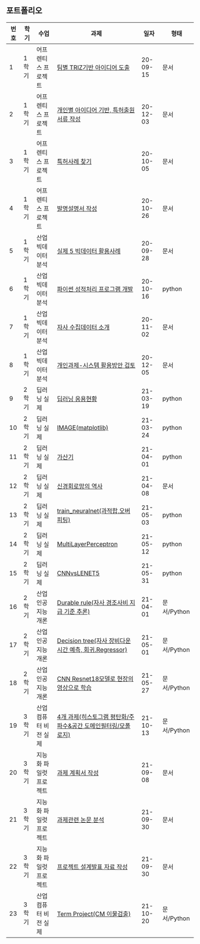 
 ## 포트폴리오
   
번호 | 학기	| 수업	|	과제|	일자|	형태
-- | ------ | ------- | ------- | -------- | -------
1 | 1학기 | 어프렌티스 프로젝트	| [팀별 TRIZ기반 아이디어 도출](https://github.com/ByeongKeun/Industrial-AI/tree/master/2020_2_%EC%96%B4%ED%94%84%EB%A0%8C%ED%8B%B0%EC%8A%A4%20%ED%94%84%EB%A1%9C%EC%A0%9D%ED%8A%B8/%EA%B3%BC%EC%A0%9C/1%EC%B0%A8%20%EA%B3%BC%EC%A0%9C_TRIZ)	| 20-09-15	| 문서
2 | 1학기 | 어프렌티스 프로젝트 | [개인별 아이디어 기반, 특허출원 서류 작성](https://github.com/ByeongKeun/Industrial-AI/tree/master/2020_2_%EC%96%B4%ED%94%84%EB%A0%8C%ED%8B%B0%EC%8A%A4%20%ED%94%84%EB%A1%9C%EC%A0%9D%ED%8A%B8/%EA%B3%BC%EC%A0%9C/2%EC%B0%A8%20%ED%8A%B9%ED%97%88%EC%B6%9C%EC%9B%90) |	20-12-03	|문서
3 | 1학기 | 어프렌티스 프로젝트 | [특허사례 찾기](https://github.com/ByeongKeun/Industrial-AI/tree/master/2020_2_%EC%96%B4%ED%94%84%EB%A0%8C%ED%8B%B0%EC%8A%A4%20%ED%94%84%EB%A1%9C%EC%A0%9D%ED%8A%B8/%EA%B3%BC%EC%A0%9C/3%EC%B0%A8%20%ED%8A%B9%ED%97%88%EC%82%AC%EB%A1%80%20%EC%B0%BE%EA%B8%B0) |	20-10-05	|문서
4 | 1학기 | 어프렌티스 프로젝트 | [발명설명서 작성](https://github.com/ByeongKeun/Industrial-AI/tree/master/2020_2_%EC%96%B4%ED%94%84%EB%A0%8C%ED%8B%B0%EC%8A%A4%20%ED%94%84%EB%A1%9C%EC%A0%9D%ED%8A%B8/%EA%B3%BC%EC%A0%9C/4%EC%B0%A8%20%EB%B0%9C%EB%AA%85%EC%84%A4%EB%AA%85%EC%84%9C%20%EC%9E%91%EC%84%B1) |	20-10-26	|문서
5 | 1학기 | 산업 빅데이터 분석 | [실제	5	빅데이터 활용사례](https://github.com/ByeongKeun/Industrial-AI/tree/master/2020_2_%EC%82%B0%EC%97%85%20%EB%B9%85%EB%8D%B0%EC%9D%B4%ED%84%B0%20%EB%B6%84%EC%84%9D%20%EC%8B%A4%EC%A0%9C/%EA%B3%BC%EC%A0%9C/2020_0928_%EB%B9%85%EB%8D%B0%EC%9D%B4%ED%84%B0%20%ED%99%9C%EC%9A%A9%EC%82%AC%EB%A1%80) |	20-09-28	|문서
6 | 1학기 | 산업 빅데이터 분석 | [파이썬 성적처리 프로그램 개발](https://github.com/ByeongKeun/Industrial-AI/tree/master/2020_2_%EC%82%B0%EC%97%85%20%EB%B9%85%EB%8D%B0%EC%9D%B4%ED%84%B0%20%EB%B6%84%EC%84%9D%20%EC%8B%A4%EC%A0%9C/%EA%B3%BC%EC%A0%9C/2020_1016_%ED%8C%8C%EC%9D%B4%EC%8D%AC%20%EC%84%B1%EC%A0%81%EC%B2%98%EB%A6%AC%20%ED%94%84%EB%A1%9C%EA%B7%B8%EB%9E%A8%20%EA%B0%9C%EB%B0%9C)	|20-10-16	|python
7 | 1학기 | 산업 빅데이터 분석 | [자사 수집데이터 소개](https://github.com/ByeongKeun/Industrial-AI/tree/master/2020_2_%EC%82%B0%EC%97%85%20%EB%B9%85%EB%8D%B0%EC%9D%B4%ED%84%B0%20%EB%B6%84%EC%84%9D%20%EC%8B%A4%EC%A0%9C/%EA%B3%BC%EC%A0%9C/2020_1102_%EC%9E%90%EC%82%AC%20%EC%88%98%EC%A7%91%EB%8D%B0%EC%9D%B4%ED%84%B0%20%EC%86%8C%EA%B0%9C) |	20-11-02|	문서
8 | 1학기 | 산업 빅데이터 분석 | [개인과제-시스템 활용방안 검토](https://github.com/ByeongKeun/Industrial-AI/tree/master/2020_2_%EC%82%B0%EC%97%85%20%EB%B9%85%EB%8D%B0%EC%9D%B4%ED%84%B0%20%EB%B6%84%EC%84%9D%20%EC%8B%A4%EC%A0%9C/%EA%B3%BC%EC%A0%9C/2020_1205_%EA%B0%9C%EB%B3%84%EA%B3%BC%EC%A0%9C_%EC%8B%9C%EC%8A%A4%ED%85%9C%ED%99%9C%EC%9A%A9%EB%B0%A9%EC%95%88)	| 20-12-05	| 문서
9 | 2학기 | 딥러닝 실제	|	[딥러닝 응용현황](https://github.com/ByeongKeun/Industrial-AI/tree/master/2021_1_%EB%94%A5%EB%9F%AC%EB%8B%9D%EC%8B%A4%EC%A0%9C/%EA%B3%BC%EC%A0%9C/2021_0319_3%EC%A3%BC%EC%B0%A8-%EB%94%A5%EB%9F%AC%EB%8B%9D%20%EC%9D%91%EC%9A%A9%ED%98%84%ED%99%A9)	| 21-03-19	| python
10 | 2학기 | 딥러닝 실제	| [IMAGE(matplotlib)](https://github.com/ByeongKeun/Industrial-AI/tree/master/2021_1_%EB%94%A5%EB%9F%AC%EB%8B%9D%EC%8B%A4%EC%A0%9C/%EA%B3%BC%EC%A0%9C/2021_0324_4%EC%A3%BC%EC%B0%A8-IMAGE(matplotlib))	| 21-03-24	| python
11 | 2학기 | 딥러닝 실제	| [가산기](https://github.com/ByeongKeun/Industrial-AI/tree/master/2021_1_%EB%94%A5%EB%9F%AC%EB%8B%9D%EC%8B%A4%EC%A0%9C/%EA%B3%BC%EC%A0%9C/2021_0401_5%EC%A3%BC%EC%B0%A8-%EA%B0%80%EC%82%B0%EA%B8%B0)	| 21-04-01	| python
12 | 2학기 | 딥러닝 실제	| [신경회로망의 역사](https://github.com/ByeongKeun/Industrial-AI/tree/master/2021_1_%EB%94%A5%EB%9F%AC%EB%8B%9D%EC%8B%A4%EC%A0%9C/%EA%B3%BC%EC%A0%9C/2021_0408_6%EC%A3%BC%EC%B0%A8-%EC%8B%A0%EA%B2%BD%ED%9A%8C%EB%A1%9C%EB%A7%9D%EC%9D%98%20%EC%97%AD%EC%82%AC)	| 21-04-08	| 문서
13 | 2학기 | 딥러닝 실제	| [train_neuralnet(과적합,오버피팅)](https://github.com/ByeongKeun/Industrial-AI/tree/master/2021_1_%EB%94%A5%EB%9F%AC%EB%8B%9D%EC%8B%A4%EC%A0%9C/%EA%B3%BC%EC%A0%9C/2021_0503_9%EC%A3%BC%EC%B0%A8-%20train_neuralnet(%EA%B3%BC%EC%A0%81%ED%95%A9%2C%EC%98%A4%EB%B2%84%ED%94%BC%ED%8C%85))	| 21-05-03	| python
14 | 2학기 | 딥러닝 실제	| [MultiLayerPerceptron](https://github.com/ByeongKeun/Industrial-AI/tree/master/2021_1_%EB%94%A5%EB%9F%AC%EB%8B%9D%EC%8B%A4%EC%A0%9C/%EA%B3%BC%EC%A0%9C/2021_0512_11%EC%A3%BC%EC%B0%A8-MultiLayerPerceptron)	| 21-05-12	| python
15 | 2학기 | 딥러닝 실제 |	[CNNvsLENET5](https://github.com/ByeongKeun/Industrial-AI/tree/master/2021_1_%EB%94%A5%EB%9F%AC%EB%8B%9D%EC%8B%A4%EC%A0%9C/%EA%B3%BC%EC%A0%9C/2021_0531_13%EC%A3%BC%EC%B0%A8-CNNvsLENET5)	| 21-05-31	| python
16 | 2학기 | 산업 인공지능 개론 | [Durable rule(자사 경조사비 지급 기준 추론)](https://github.com/ByeongKeun/Industrial-AI/tree/master/2021_1_%EC%82%B0%EC%97%85%EC%9D%B8%EA%B3%B5%EC%A7%80%EB%8A%A5%EA%B0%9C%EB%A1%A0/%EA%B3%BC%EC%A0%9C/2021_0401_Durable_rules) | 21-04-01 | 문서/Python
17 | 2학기 | 산업 인공지능 개론 | [Decision tree(자사 장비다운 시간 예측, 회귀.Regressor)](https://github.com/ByeongKeun/Industrial-AI/tree/master/2021_1_%EC%82%B0%EC%97%85%EC%9D%B8%EA%B3%B5%EC%A7%80%EB%8A%A5%EA%B0%9C%EB%A1%A0/%EA%B3%BC%EC%A0%9C/2021_0501_Decision%20Tree) | 21-05-01	| 문서/Python
18 | 2학기 | 산업 인공지능 개론 | [CNN Resnet18모델로 현장의 영상으로 학습](https://github.com/ByeongKeun/Industrial-AI/tree/master/2021_1_%EC%82%B0%EC%97%85%EC%9D%B8%EA%B3%B5%EC%A7%80%EB%8A%A5%EA%B0%9C%EB%A1%A0/%EA%B3%BC%EC%A0%9C/2021_0527_ResNet) | 21-05-27 | 문서/Python
19 | 3학기 | 산업 컴퓨터 비전 실제	| [4개 과제(히스토그램 평탄화/주파수&공간 도메인필터링/모폴로지)](https://github.com/ByeongKeun/Industrial-AI/tree/master/2021_2_%EC%82%B0%EC%97%85%20%EC%BB%B4%ED%93%A8%ED%84%B0%EB%B9%84%EC%A0%84%20%EC%8B%A4%EC%A0%9C/%EA%B3%BC%EC%A0%9C/1%EC%B0%A8%20%EA%B3%BC%EC%A0%9C_211013)	| 21-10-13	| 문서/Python
20 | 3학기 | 지능화 파일럿 프로젝트 | [과제 계획서 작성](https://github.com/ByeongKeun/Industrial-AI/tree/master/2021_2_%EC%A7%80%EB%8A%A5%ED%99%94%20%ED%8C%8C%EC%9D%BC%EB%9F%BF%20%ED%94%84%EB%A1%9C%EC%A0%9D%ED%8A%B8/%EA%B3%BC%EC%A0%9C/0%EC%B0%A8%20%EA%B3%BC%EC%A0%9C%EA%B3%84%ED%9A%8D%EC%84%9C%20%EC%A0%9C%EC%B6%9C_210908)	| 21-09-08	| 문서
21 | 3학기 | 지능화 파일럿 프로젝트 | [과제관련 논문 분석](https://github.com/ByeongKeun/Industrial-AI/tree/master/2021_2_%EC%A7%80%EB%8A%A5%ED%99%94%20%ED%8C%8C%EC%9D%BC%EB%9F%BF%20%ED%94%84%EB%A1%9C%EC%A0%9D%ED%8A%B8/%EA%B3%BC%EC%A0%9C/1%EC%B0%A8%20%EB%85%BC%EB%AC%B8%EB%B6%84%EC%84%9D_210930)	| 21-09-30	| 문서
22 | 3학기 | 지능화 파일럿 프로젝트 | [프로젝트 설계발표 자료 작성](https://github.com/ByeongKeun/Industrial-AI/tree/master/2021_2_%EC%A7%80%EB%8A%A5%ED%99%94%20%ED%8C%8C%EC%9D%BC%EB%9F%BF%20%ED%94%84%EB%A1%9C%EC%A0%9D%ED%8A%B8/%EA%B3%BC%EC%A0%9C/2%EC%B0%A8%20%ED%94%84%EB%A1%9C%EC%A0%9D%ED%8A%B8%20%EC%84%A4%EA%B3%84%EB%B0%9C%ED%91%9C_210930)	| 21-09-30	| 문서
23 | 3학기 | 산업 컴퓨터 비전 실제 | [Term Project(CM 이물검출)](https://github.com/ByeongKeun/Industrial-AI/tree/master/2021_2_%EC%82%B0%EC%97%85%20%EC%BB%B4%ED%93%A8%ED%84%B0%EB%B9%84%EC%A0%84%20%EC%8B%A4%EC%A0%9C/%EA%B3%BC%EC%A0%9C/2%EC%B0%A8_Term%20project_211020_CM%20%EC%9D%B4%EB%AC%BC%EC%A7%88%20%EA%B2%80%EC%B6%9C)	| 21-10-20	| 문서/Python
